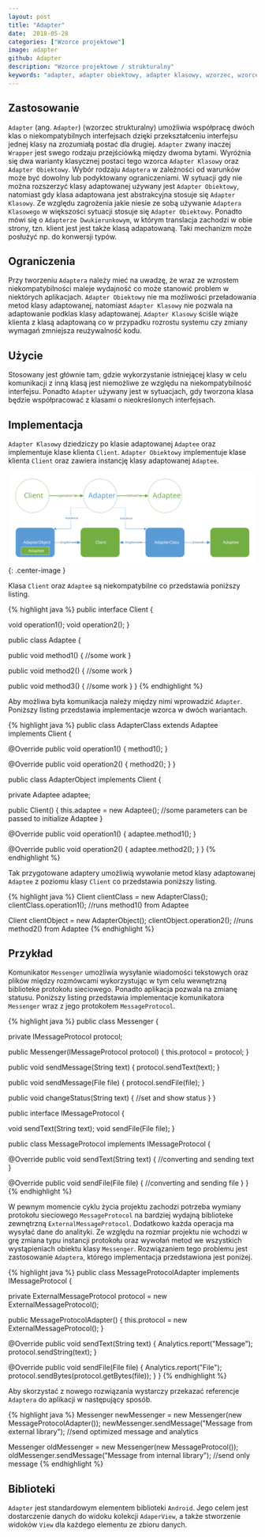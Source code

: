 ```yaml
---
layout: post
title: "Adapter"
date:  2018-05-28
categories: ["Wzorce projektowe"]
image: adapter
github: Adapter
description: "Wzorce projektowe / strukturalny"
keywords: "adapter, adapter obiektowy, adapter klasowy, wzorzec, wzorce projektowe, wzorzec strukturalny, design patterns, android, java, programowanie, programming"
---
```


## Zastosowanie
`Adapter` (ang. `Adapter`) (wzorzec strukturalny) umożliwia współpracę dwóch klas o niekompatybilnych interfejsach dzięki przekształceniu interfejsu jednej klasy na zrozumiałą postać dla drugiej. `Adapter` zwany inaczej `Wrapper` jest swego rodzaju przejściówką między dwoma bytami. Wyróżnia się dwa warianty klasycznej postaci tego wzorca `Adapter Klasowy` oraz `Adapter Obiektowy`. Wybór rodzaju `Adaptera` w zależności od warunków może być dowolny lub podyktowany ograniczeniami. W sytuacji gdy nie można rozszerzyć klasy adaptowanej używany jest `Adapter Obiektowy`, natomiast gdy klasa adaptowana jest abstrakcyjna stosuje się `Adapter Klasowy`. Ze względu zagrożenia jakie niesie ze sobą używanie `Adaptera Klasowego` w większości sytuacji stosuje się `Adapter Obiektowy`. Ponadto mówi się o `Adapterze Dwukierunkowym`, w którym translacja zachodzi w obie strony, tzn. klient jest jest także klasą adapatowaną. Taki mechanizm może posłużyć np. do konwersji typów.

## Ograniczenia
Przy tworzeniu `Adaptera` należy mieć na uwadzę, że wraz ze wzrostem niekompatybilności maleje wydajność co może stanowić problem w niektórych aplikacjach. 
`Adapter Obiektowy` nie ma możliwości przeładowania metod klasy adaptowanej, natomiast `Adapter Klasowy` nie pozwala na adaptowanie podklas klasy adaptowanej. `Adapter Klasowy` ściśle wiąże klienta z klasą adaptowaną co w przypadku rozrostu systemu czy zmiany wymagań zmniejsza reużywalność kodu.

## Użycie
Stosowany jest głównie tam, gdzie wykorzystanie istniejącej klasy w celu komunikacji z inną klasą jest niemożliwe ze względu na niekompatybilność interfejsu. Ponadto `Adapter` używany jest w sytuacjach, gdy tworzona klasa będzie współpracować z klasami o nieokreślonych interfejsach.

## Implementacja
`Adapter Klasowy` dziedziczy po klasie adaptowanej `Adaptee` oraz implementuje klase klienta `Client`. `Adapter Obiektowy` implementuje klase klienta `Client` oraz zawiera instancję klasy adaptowanej `Adaptee`.

![Adapter diagram](/assets/img/diagrams/adapter.svg){: .center-image }

Klasa `Client` oraz `Adaptee` są niekompatybilne co przedstawia poniższy listing.

{% highlight java %}
public interface Client {
  
  void operation1();
  void operation2();
}

public class Adaptee {

  public void method1() {
    //some work
  }

  public void method2() {
    //some work 
  }

  public void method3() {
    //some work 
  }
}
{% endhighlight %}

Aby możliwa była komunikacja należy między nimi wprowadzić `Adapter`. Poniższy listing przedstawia implementacje wzorca w dwóch wariantach.

{% highlight java %}
public class AdapterClass extends Adaptee implements Client {

  @Override
  public void operation1() {
    method1();
  }

  @Override
  public void operation2() {
    method2();
  }
}

public class AdapterObject implements Client {
  
  private Adaptee adaptee;

  public Client() {
    this.adaptee = new Adaptee();
    //some parameters can be passed to initialize Adaptee
  }

  @Override
  public void operation1() {
    adaptee.method1();
  }

  @Override
  public void operation2() {
    adaptee.method2();
  }
}
{% endhighlight %}

Tak przygotowane adaptery umożliwią wywołanie metod klasy adaptowanej `Adaptee` z poziomu klasy `Client` co przedstawia poniższy listing.

{% highlight java %}
Client clientClass = new AdapterClass();
clientClass.operation1(); //runs method1() from Adaptee

Client clientObject = new AdapterObject();
clientObject.operation2(); //runs method2() from Adaptee
{% endhighlight %}

## Przykład
Komunikator `Messenger` umożliwia wysyłanie wiadomości tekstowych oraz plików między rozmówcami wykorzystując w tym celu wewnętrzną biblioteke protokołu sieciowego. Ponadto aplikacja pozwala na zmianę statusu. Poniższy listing przedstawia implementacje komunikatora `Messenger` wraz z jego protokołem `MessageProtocol`.

{% highlight java %}
public class Messenger {

  private IMessageProtocol protocol;

  public Messenger(IMessageProtocol protocol) {
    this.protocol = protocol;
  }

  public void sendMessage(String text) {
    protocol.sendText(text);
  }

  public void sendMessage(File file) {
    protocol.sendFile(file);
  }

  public void changeStatus(String text) {
    //set and show status
  }
}

public interface IMessageProtocol {

  void sendText(String text);
  void sendFile(File file);
}

public class MessageProtocol implements IMessageProtocol {

  @Override
  public void sendText(String text) {
    //converting and sending text
  }

  @Override
  public void sendFile(File file) {
    //converting and sending file
  }
}
{% endhighlight %}

W pewnym momencie cyklu życia projektu zachodzi potrzeba wymiany protokołu sieciowego `MessageProtocol` na bardziej wydajną biblioteke zewnętrzną `ExternalMessageProtocol`. Dodatkowo każda operacja ma wysyłać dane do analityki. Ze względu na rozmiar projektu nie wchodzi w grę zmiana typu instancji protokołu oraz wywołań metod we wszystkich wystąpieniach obiektu klasy `Messenger`. Rozwiązaniem tego problemu jest zastosowanie `Adaptera`, którego implementacja przedstawiona jest poniżej.

{% highlight java %}
public class MessageProtocolAdapter implements IMessageProtocol {

  private ExternalMessageProtocol protocol = new ExternalMessageProtocol();

  public MessageProtocolAdapter() {
    this.protocol = new ExternalMessageProtocol();
  }

  @Override
  public void sendText(String text) {
    Analytics.report("Message");
    protocol.sendString(text);
  }

  @Override
  public void sendFile(File file) {
    Analytics.report("File");
    protocol.sendBytes(protocol.getBytes(file));
  }
}
{% endhighlight %}

Aby skorzystać z nowego rozwiązania wystarczy przekazać referencje `Adaptera` do aplikacji w następujący sposób.

{% highlight java %}
Messenger newMessenger = new Messenger(new MessageProtocolAdapter());
newMessenger.sendMessage("Message from external library"); //send optimized message and analytics

Messenger oldMessenger = new Messenger(new MessageProtocol());
oldMessenger.sendMessage("Message from internal library"); //send only message
{% endhighlight %}

## Biblioteki
`Adapter` jest standardowym elementem biblioteki `Android`. Jego celem jest dostarczenie danych do widoku kolekcji `AdaperView`, a także stworzenie widoków `View` dla każdego elementu ze zbioru danych.
